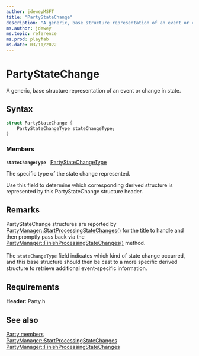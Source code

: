 ```yaml
---
author: jdeweyMSFT
title: "PartyStateChange"
description: "A generic, base structure representation of an event or change in state."
ms.author: jdewey
ms.topic: reference
ms.prod: playfab
ms.date: 03/11/2022
---
```


# PartyStateChange  

A generic, base structure representation of an event or change in state.  

## Syntax  
  
```cpp
struct PartyStateChange {  
    PartyStateChangeType stateChangeType;  
}  
```
  
### Members  
  
**`stateChangeType`** &nbsp; [PartyStateChangeType](../enums/partystatechangetype.md)  
  
The specific type of the state change represented.
  
Use this field to determine which corresponding derived structure is represented by this PartyStateChange structure header.
  
## Remarks  
  
PartyStateChange structures are reported by [PartyManager::StartProcessingStateChanges()](../classes/PartyManager/methods/partymanager_startprocessingstatechanges.md) for the title to handle and then promptly pass back via the [PartyManager::FinishProcessingStateChanges()](../classes/PartyManager/methods/partymanager_finishprocessingstatechanges.md) method. <br /><br /> The ```stateChangeType``` field indicates which kind of state change occurred, and this base structure should then be cast to a more specific derived structure to retrieve additional event-specific information.
  
## Requirements  
  
**Header:** Party.h
  
## See also  
[Party members](../party_members.md)  
[PartyManager::StartProcessingStateChanges](../classes/PartyManager/methods/partymanager_startprocessingstatechanges.md)  
[PartyManager::FinishProcessingStateChanges](../classes/PartyManager/methods/partymanager_finishprocessingstatechanges.md)
  
  
